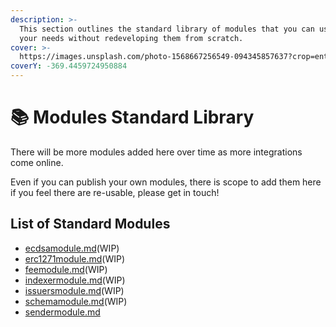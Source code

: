 ```yaml
---
description: >-
  This section outlines the standard library of modules that you can use to suit
  your needs without redeveloping them from scratch.
cover: >-
  https://images.unsplash.com/photo-1568667256549-094345857637?crop=entropy&cs=srgb&fm=jpg&ixid=M3wxOTcwMjR8MHwxfHNlYXJjaHw0fHxsaWJyYXJ5fGVufDB8fHx8MTcwNDQ5NDgwMnww&ixlib=rb-4.0.3&q=85
coverY: -369.4459724950884
---
```


# 📚 Modules Standard Library

There will be more modules added here over time as more integrations come online.

Even if you can publish your own modules, there is scope to add them here if you feel there are re-usable, please get in touch!

## List of Standard Modules

* [ecdsamodule.md](ecdsamodule.md "mention")(WIP)
* [erc1271module.md](erc1271module.md "mention")(WIP)
* [feemodule.md](feemodule.md "mention")(WIP)
* [indexermodule.md](indexermodule.md "mention")(WIP)
* [issuersmodule.md](issuersmodule.md "mention")(WIP)
* [schemamodule.md](schemamodule.md "mention")(WIP)
* [sendermodule.md](sendermodule.md "mention")
